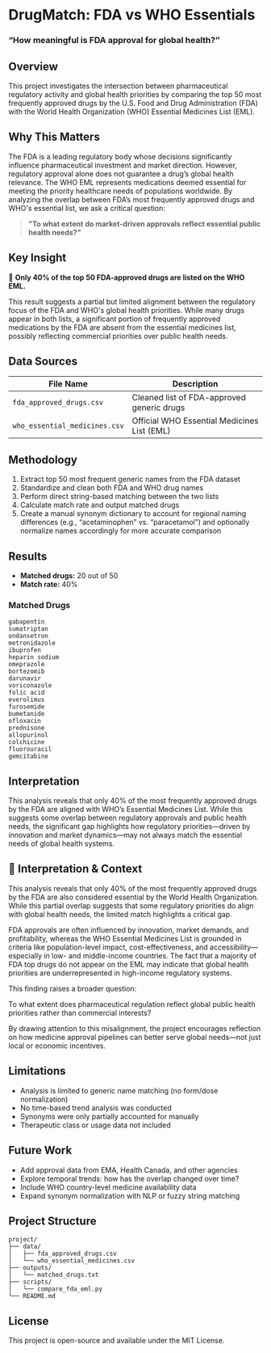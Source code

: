 # DrugMatch: FDA vs WHO Essentials

### “How meaningful is FDA approval for global health?”

## Overview

This project investigates the intersection between pharmaceutical regulatory activity and global health priorities by comparing the top 50 most frequently approved drugs by the U.S. Food and Drug Administration (FDA) with the World Health Organization (WHO) Essential Medicines List (EML).

## Why This Matters

The FDA is a leading regulatory body whose decisions significantly influence pharmaceutical investment and market direction. However, regulatory approval alone does not guarantee a drug’s global health relevance. The WHO EML represents medications deemed essential for meeting the priority healthcare needs of populations worldwide. By analyzing the overlap between FDA’s most frequently approved drugs and WHO's essential list, we ask a critical question:

> **"To what extent do market-driven approvals reflect essential public health needs?"**

## Key Insight

🎯 **Only 40% of the top 50 FDA-approved drugs are listed on the WHO EML.**

This result suggests a partial but limited alignment between the regulatory focus of the FDA and WHO's global health priorities. While many drugs appear in both lists, a significant portion of frequently approved medications by the FDA are absent from the essential medicines list, possibly reflecting commercial priorities over public health needs.

## Data Sources

| File Name                     | Description                                 |
| ----------------------------- | ------------------------------------------- |
| `fda_approved_drugs.csv`      | Cleaned list of FDA-approved generic drugs  |
| `who_essential_medicines.csv` | Official WHO Essential Medicines List (EML) |

## Methodology

1. Extract top 50 most frequent generic names from the FDA dataset  
2. Standardize and clean both FDA and WHO drug names  
3. Perform direct string-based matching between the two lists  
4. Calculate match rate and output matched drugs  
5. Create a manual synonym dictionary to account for regional naming differences (e.g., “acetaminophen” vs. “paracetamol”) and optionally normalize names accordingly for more accurate comparison


## Results

* **Matched drugs:** 20 out of 50
* **Match rate:** 40%

### Matched Drugs

```
gabapentin
sumatriptan
ondansetron
metronidazole
ibuprofen
heparin sodium
omeprazole
bortezomib
darunavir
voriconazole
folic acid
everolimus
furosemide
bumetanide
ofloxacin
prednisone
allopurinol
colchicine
fluorouracil
gemcitabine
```

## Interpretation

This analysis reveals that only 40% of the most frequently approved drugs by the FDA are aligned with WHO’s Essential Medicines List. While this suggests some overlap between regulatory approvals and public health needs, the significant gap highlights how regulatory priorities—driven by innovation and market dynamics—may not always match the essential needs of global health systems.

## 🧠 Interpretation & Context
This analysis reveals that only 40% of the most frequently approved drugs by the FDA are also considered essential by the World Health Organization. While this partial overlap suggests that some regulatory priorities do align with global health needs, the limited match highlights a critical gap.

FDA approvals are often influenced by innovation, market demands, and profitability, whereas the WHO Essential Medicines List is grounded in criteria like population-level impact, cost-effectiveness, and accessibility—especially in low- and middle-income countries. The fact that a majority of FDA top drugs do not appear on the EML may indicate that global health priorities are underrepresented in high-income regulatory systems.

This finding raises a broader question:

To what extent does pharmaceutical regulation reflect global public health priorities rather than commercial interests?

By drawing attention to this misalignment, the project encourages reflection on how medicine approval pipelines can better serve global needs—not just local or economic incentives.

## Limitations

* Analysis is limited to generic name matching (no form/dose normalization)
* No time-based trend analysis was conducted
* Synonyms were only partially accounted for manually
* Therapeutic class or usage data not included

## Future Work

* Add approval data from EMA, Health Canada, and other agencies
* Explore temporal trends: how has the overlap changed over time?
* Include WHO country-level medicine availability data
* Expand synonym normalization with NLP or fuzzy string matching

## Project Structure

```
project/
├── data/
│   ├── fda_approved_drugs.csv
│   └── who_essential_medicines.csv
├── outputs/
│   └── matched_drugs.txt
├── scripts/
│   └── compare_fda_eml.py
└── README.md
```


## License

This project is open-source and available under the MIT License.


